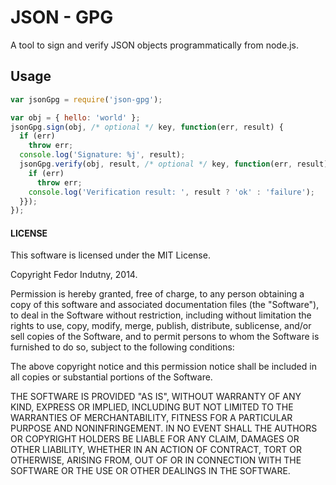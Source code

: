 # JSON - GPG

A tool to sign and verify JSON objects programmatically from node.js.

## Usage

```javascript
var jsonGpg = require('json-gpg');

var obj = { hello: 'world' };
jsonGpg.sign(obj, /* optional */ key, function(err, result) {
  if (err)
    throw err;
  console.log('Signature: %j', result);
  jsonGpg.verify(obj, result, /* optional */ key, function(err, result) {
    if (err)
      throw err;
    console.log('Verification result: ', result ? 'ok' : 'failure');
  }});
});
```

#### LICENSE

This software is licensed under the MIT License.

Copyright Fedor Indutny, 2014.

Permission is hereby granted, free of charge, to any person obtaining a
copy of this software and associated documentation files (the
"Software"), to deal in the Software without restriction, including
without limitation the rights to use, copy, modify, merge, publish,
distribute, sublicense, and/or sell copies of the Software, and to permit
persons to whom the Software is furnished to do so, subject to the
following conditions:

The above copyright notice and this permission notice shall be included
in all copies or substantial portions of the Software.

THE SOFTWARE IS PROVIDED "AS IS", WITHOUT WARRANTY OF ANY KIND, EXPRESS
OR IMPLIED, INCLUDING BUT NOT LIMITED TO THE WARRANTIES OF
MERCHANTABILITY, FITNESS FOR A PARTICULAR PURPOSE AND NONINFRINGEMENT. IN
NO EVENT SHALL THE AUTHORS OR COPYRIGHT HOLDERS BE LIABLE FOR ANY CLAIM,
DAMAGES OR OTHER LIABILITY, WHETHER IN AN ACTION OF CONTRACT, TORT OR
OTHERWISE, ARISING FROM, OUT OF OR IN CONNECTION WITH THE SOFTWARE OR THE
USE OR OTHER DEALINGS IN THE SOFTWARE.
